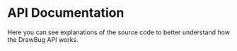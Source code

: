 # API Documentation
Here you can see explanations of the source code to better understand how the DrawBug API works.